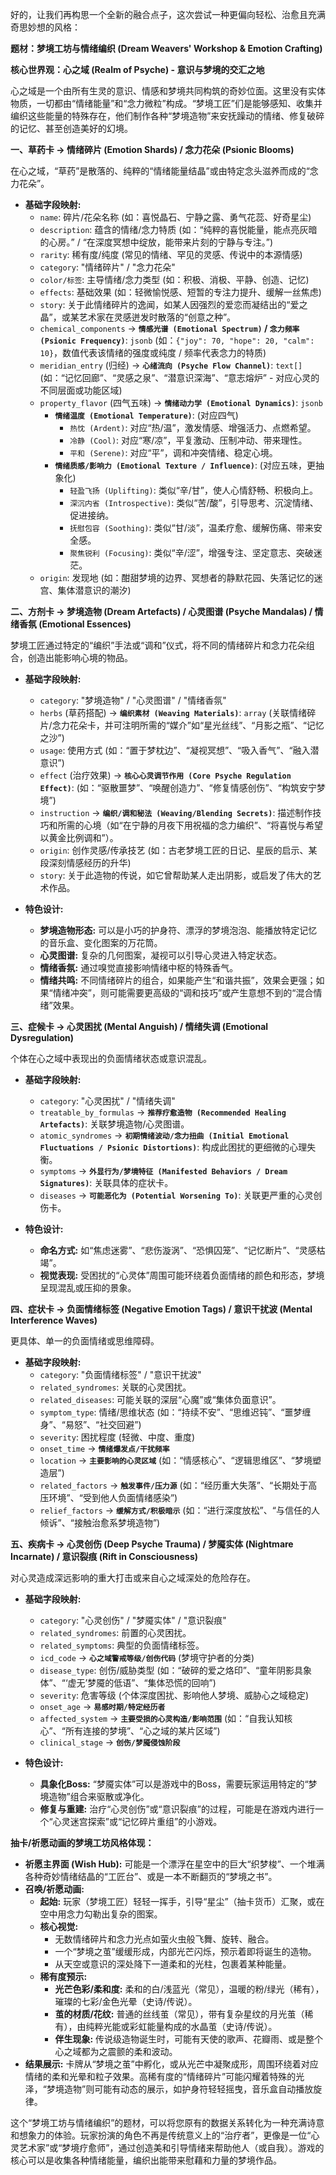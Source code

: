 好的，让我们再构思一个全新的融合点子，这次尝试一种更偏向轻松、治愈且充满奇思妙想的风格：

**题材：梦境工坊与情绪编织 (Dream Weavers' Workshop & Emotion Crafting)**

**核心世界观：心之域 (Realm of Psyche) - 意识与梦境的交汇之地**

心之域是一个由所有生灵的意识、情感和梦境共同构筑的奇妙位面。这里没有实体物质，一切都由“情绪能量”和“念力微粒”构成。“梦境工匠”们是能够感知、收集并编织这些能量的特殊存在，他们制作各种“梦境造物”来安抚躁动的情绪、修复破碎的记忆、甚至创造美好的幻境。

**一、草药卡 -> 情绪碎片 (Emotion Shards) / 念力花朵 (Psionic Blooms)**

在心之域，“草药”是散落的、纯粹的“情绪能量结晶”或由特定念头滋养而成的“念力花朵”。

*   **基础字段映射:**
    *   `name`: 碎片/花朵名称 (如：喜悦晶石、宁静之露、勇气花蕊、好奇星尘)
    *   `description`: 蕴含的情绪/念力特质 (如：“纯粹的喜悦能量，能点亮灰暗的心房。” / “在深度冥想中绽放，能带来片刻的宁静与专注。”)
    *   `rarity`: 稀有度/纯度 (常见的情绪、罕见的灵感、传说中的本源情感)
    *   `category`: "情绪碎片" / "念力花朵"
    *   `color/标签`: 主导情绪/念力类型 (如：积极、消极、平静、创造、记忆)
    *   `effects`: 基础效果 (如：轻微愉悦感、短暂的专注力提升、缓解一丝焦虑)
    *   `story`: 关于此情绪碎片的逸闻，如某人因强烈的爱恋而凝结出的“爱之晶”，或某艺术家在灵感迸发时散落的“创意之种”。
    *   `chemical_components` -> **`情感光谱 (Emotional Spectrum)` / `念力频率 (Psionic Frequency)`**: `jsonb` (如：`{"joy": 70, "hope": 20, "calm": 10}`，数值代表该情绪的强度或纯度 / 频率代表念力的特质)
    *   `meridian_entry` (归经) -> **`心绪流向 (Psyche Flow Channel)`**: `text[]` (如：“记忆回廊”、“灵感之泉”、“潜意识深海”、“意志熔炉” - 对应心灵的不同层面或功能区域)
    *   `property_flavor` (四气五味) -> **`情绪动力学 (Emotional Dynamics)`**: `jsonb`
        *   **`情绪温度 (Emotional Temperature)`**: (对应四气)
            *   `热忱 (Ardent)`: 对应“热/温”，激发情感、增强活力、点燃希望。
            *   `冷静 (Cool)`: 对应“寒/凉”，平复激动、压制冲动、带来理性。
            *   `平和 (Serene)`: 对应“平”，调和冲突情绪、稳定心境。
        *   **`情绪质感/影响力 (Emotional Texture / Influence)`**: (对应五味，更抽象化)
            *   `轻盈飞扬 (Uplifting)`: 类似“辛/甘”，使人心情舒畅、积极向上。
            *   `深沉内省 (Introspective)`: 类似“苦/酸”，引导思考、沉淀情绪、促进接纳。
            *   `抚慰包容 (Soothing)`: 类似“甘/淡”，温柔疗愈、缓解伤痛、带来安全感。
            *   `聚焦锐利 (Focusing)`: 类似“辛/涩”，增强专注、坚定意志、突破迷茫。
    *   `origin`: 发现地 (如：酣甜梦境的边界、冥想者的静默花园、失落记忆的迷宫、集体潜意识的潮汐)

**二、方剂卡 -> 梦境造物 (Dream Artefacts) / 心灵图谱 (Psyche Mandalas) / 情绪香氛 (Emotional Essences)**

梦境工匠通过特定的“编织”手法或“调和”仪式，将不同的情绪碎片和念力花朵组合，创造出能影响心境的物品。

*   **基础字段映射:**
    *   `category`: "梦境造物" / "心灵图谱" / "情绪香氛"
    *   `herbs` (草药搭配) -> **`编织素材 (Weaving Materials)`**: `array` (关联情绪碎片/念力花朵卡，并可注明所需的“媒介”如“星光丝线”、“月影之瓶”、“记忆之沙”)
    *   `usage`: 使用方式 (如：“置于梦枕边”、“凝视冥想”、“吸入香气”、“融入潜意识”)
    *   `effect` (治疗效果) -> **`核心心灵调节作用 (Core Psyche Regulation Effect)`**: (如：“驱散噩梦”、“唤醒创造力”、“修复情感创伤”、“构筑安宁梦境”)
    *   `instruction` -> **`编织/调和秘法 (Weaving/Blending Secrets)`**: 描述制作技巧和所需的心境（如“在宁静的月夜下用祝福的念力编织”、“将喜悦与希望以黄金比例调和”）。
    *   `origin`: 创作灵感/传承技艺 (如：古老梦境工匠的日记、星辰的启示、某段深刻情感经历的升华)
    *   `story`: 关于此造物的传说，如它曾帮助某人走出阴影，或启发了伟大的艺术作品。

*   **特色设计:**
    *   **梦境造物形态:** 可以是小巧的护身符、漂浮的梦境泡泡、能播放特定记忆的音乐盒、变化图案的万花筒。
    *   **心灵图谱:** 复杂的几何图案，凝视可以引导心灵进入特定状态。
    *   **情绪香氛:** 通过嗅觉直接影响情绪中枢的特殊香气。
    *   **情绪共鸣:** 不同情绪碎片的组合，如果能产生“和谐共振”，效果会更强；如果“情绪冲突”，则可能需要更高级的“调和技巧”或产生意想不到的“混合情绪”效果。

**三、症候卡 -> 心灵困扰 (Mental Anguish) / 情绪失调 (Emotional Dysregulation)**

个体在心之域中表现出的负面情绪状态或意识混乱。

*   **基础字段映射:**
    *   `category`: "心灵困扰" / "情绪失调"
    *   `treatable_by_formulas` -> **`推荐疗愈造物 (Recommended Healing Artefacts)`**: 关联梦境造物/心灵图谱。
    *   `atomic_syndromes` -> **`初期情绪波动/念力扭曲 (Initial Emotional Fluctuations / Psionic Distortions)`**: 构成此困扰的更细微的心理失衡。
    *   `symptoms` -> **`外显行为/梦境特征 (Manifested Behaviors / Dream Signatures)`**: 关联具体的症状卡。
    *   `diseases` -> **`可能恶化为 (Potential Worsening To)`**: 关联更严重的心灵创伤卡。

*   **特色设计:**
    *   **命名方式:** 如“焦虑迷雾”、“悲伤漩涡”、“恐惧囚笼”、“记忆断片”、“灵感枯竭”。
    *   **视觉表现:** 受困扰的“心灵体”周围可能环绕着负面情绪的颜色和形态，梦境呈现混乱或压抑的景象。

**四、症状卡 -> 负面情绪标签 (Negative Emotion Tags) / 意识干扰波 (Mental Interference Waves)**

更具体、单一的负面情绪或思维障碍。

*   **基础字段映射:**
    *   `category`: "负面情绪标签" / "意识干扰波"
    *   `related_syndromes`: 关联的心灵困扰。
    *   `related_diseases`: 可能关联的深层“心魔”或“集体负面意识”。
    *   `symptom_type`: 情绪/思维状态 (如：“持续不安”、“思维迟钝”、“噩梦缠身”、“易怒”、“社交回避”)
    *   `severity`: 困扰程度 (轻微、中度、重度)
    *   `onset_time` -> **`情绪爆发点/干扰频率`**
    *   `location` -> **`主要影响的心灵区域`** (如：“情感核心”、“逻辑思维区”、“梦境塑造层”)
    *   `related_factors` -> **`触发事件/压力源`** (如：“经历重大失落”、“长期处于高压环境”、“受到他人负面情绪感染”)
    *   `relief_factors` -> **`缓解方式/积极暗示`** (如：“进行深度放松”、“与信任的人倾诉”、“接触治愈系梦境造物”)

**五、疾病卡 -> 心灵创伤 (Deep Psyche Trauma) / 梦魇实体 (Nightmare Incarnate) / 意识裂痕 (Rift in Consciousness)**

对心灵造成深远影响的重大打击或来自心之域深处的危险存在。

*   **基础字段映射:**
    *   `category`: "心灵创伤" / "梦魇实体" / "意识裂痕"
    *   `related_syndromes`: 前置的心灵困扰。
    *   `related_symptoms`: 典型的负面情绪标签。
    *   `icd_code` -> **`心之域警戒等级/创伤代码`** (梦境守护者的分类)
    *   `disease_type`: 创伤/威胁类型 (如：“破碎的爱之烙印”、“童年阴影具象体”、“‘虚无’梦魇的低语”、“集体恐慌的回响”)
    *   `severity`: 危害等级 (个体深度困扰、影响他人梦境、威胁心之域稳定)
    *   `onset_age` -> **`易感时期/特定经历者`**
    *   `affected_system` -> **`主要受损的心灵构造/影响范围`** (如：“自我认知核心”、“所有连接的梦境”、“心之域的某片区域”)
    *   `clinical_stage` -> **`创伤/梦魇侵蚀阶段`**

*   **特色设计:**
    *   **具象化Boss:** “梦魇实体”可以是游戏中的Boss，需要玩家运用特定的“梦境造物”组合来驱散或净化。
    *   **修复与重建:** 治疗“心灵创伤”或“意识裂痕”的过程，可能是在游戏内进行一个“心灵迷宫探索”或“记忆碎片重组”的小游戏。

**抽卡/祈愿动画的梦境工坊风格体现：**

*   **祈愿主界面 (Wish Hub):** 可能是一个漂浮在星空中的巨大“织梦梭”、一个堆满各种奇妙情绪结晶的“工匠台”、或是一本不断翻页的“梦境之书”。
*   **召唤/祈愿动画:**
    *   **起始:** 玩家（梦境工匠）轻轻一挥手，引导“星尘”（抽卡货币）汇聚，或在空中用念力勾勒出复杂的图案。
    *   **核心视觉:**
        *   无数情绪碎片和念力光点如萤火虫般飞舞、旋转、融合。
        *   一个“梦境之茧”缓缓形成，内部光芒闪烁，预示着即将诞生的造物。
        *   从天空或意识的深处降下一道柔和的光柱，包裹着某种能量。
    *   **稀有度预示:**
        *   **光芒色彩/柔和度:** 柔和的白/浅蓝光（常见），温暖的粉/绿光（稀有），璀璨的七彩/金色光晕（史诗/传说）。
        *   **茧的材质/花纹:** 普通的丝线茧（常见），带有复杂星纹的月光茧（稀有），由纯粹光能或彩虹能量构成的水晶茧（史诗/传说）。
        *   **伴生现象:** 传说级造物诞生时，可能有天使的歌声、花瓣雨、或是整个心之域都为之震颤的柔和波动。
*   **结果展示:** 卡牌从“梦境之茧”中孵化，或从光芒中凝聚成形，周围环绕着对应情绪的柔和光晕和粒子效果。高稀有度的“情绪碎片”可能闪耀着特殊的光泽，“梦境造物”则可能有动态的展示，如护身符轻轻摇曳，音乐盒自动播放旋律。

这个“梦境工坊与情绪编织”的题材，可以将您原有的数据关系转化为一种充满诗意和想象力的体验。玩家扮演的角色不再是传统意义上的“治疗者”，更像是一位“心灵艺术家”或“梦境疗愈师”，通过创造美和引导情绪来帮助他人（或自我）。游戏的核心可以是收集各种情绪能量，编织出能带来慰藉和力量的梦境作品。
